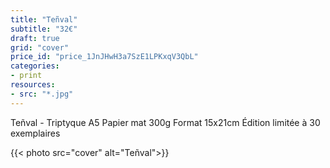 ```yaml
---
title: "Teñval"
subtitle: "32€"
draft: true
grid: "cover"
price_id: "price_1JnJHwH3a7SzE1LPKxqV3QbL"
categories:
- print
resources:
- src: "*.jpg"
---
```


Teñval - Triptyque A5
Papier mat 300g
Format 15x21cm
Édition limitée à 30 exemplaires

{{< photo src="cover" alt="Teñval">}}

